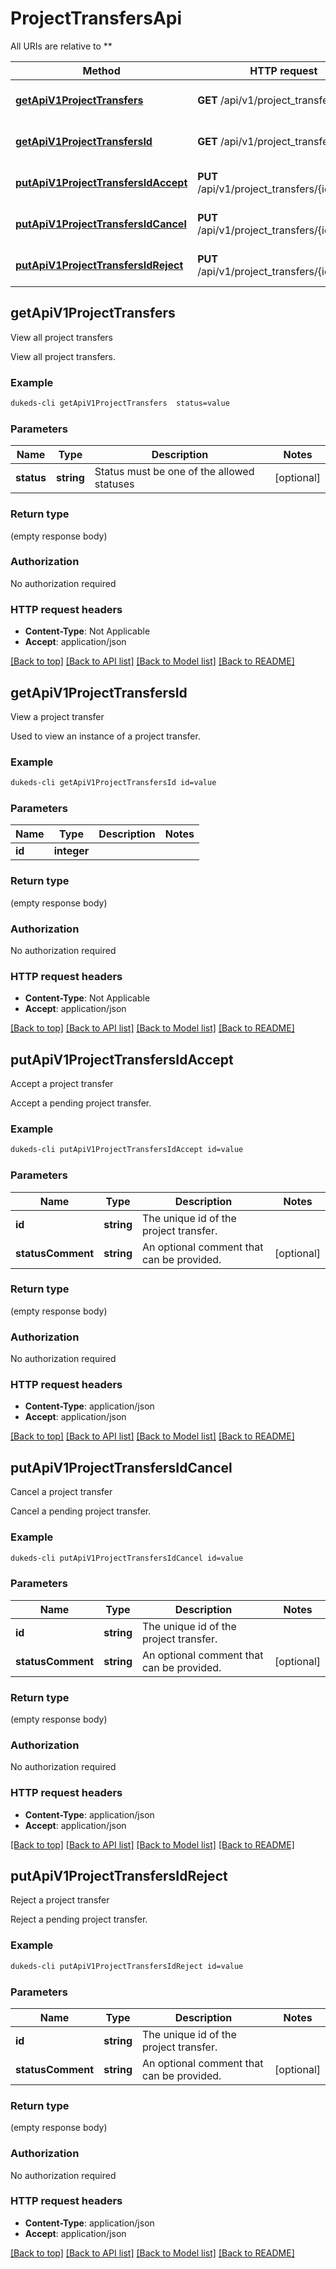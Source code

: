 # ProjectTransfersApi

All URIs are relative to **

Method | HTTP request | Description
------------- | ------------- | -------------
[**getApiV1ProjectTransfers**](ProjectTransfersApi.md#getApiV1ProjectTransfers) | **GET** /api/v1/project_transfers | View all project transfers
[**getApiV1ProjectTransfersId**](ProjectTransfersApi.md#getApiV1ProjectTransfersId) | **GET** /api/v1/project_transfers/{id} | View a project transfer
[**putApiV1ProjectTransfersIdAccept**](ProjectTransfersApi.md#putApiV1ProjectTransfersIdAccept) | **PUT** /api/v1/project_transfers/{id}/accept | Accept a project transfer
[**putApiV1ProjectTransfersIdCancel**](ProjectTransfersApi.md#putApiV1ProjectTransfersIdCancel) | **PUT** /api/v1/project_transfers/{id}/cancel | Cancel a project transfer
[**putApiV1ProjectTransfersIdReject**](ProjectTransfersApi.md#putApiV1ProjectTransfersIdReject) | **PUT** /api/v1/project_transfers/{id}/reject | Reject a project transfer


## **getApiV1ProjectTransfers**

View all project transfers

View all project transfers.

### Example
```bash
dukeds-cli getApiV1ProjectTransfers  status=value
```

### Parameters

Name | Type | Description  | Notes
------------- | ------------- | ------------- | -------------
 **status** | **string** | Status must be one of the allowed statuses | [optional]

### Return type

(empty response body)

### Authorization

No authorization required

### HTTP request headers

 - **Content-Type**: Not Applicable
 - **Accept**: application/json

[[Back to top]](#) [[Back to API list]](../README.md#documentation-for-api-endpoints) [[Back to Model list]](../README.md#documentation-for-models) [[Back to README]](../README.md)

## **getApiV1ProjectTransfersId**

View a project transfer

Used to view an instance of a project transfer.

### Example
```bash
dukeds-cli getApiV1ProjectTransfersId id=value
```

### Parameters

Name | Type | Description  | Notes
------------- | ------------- | ------------- | -------------
 **id** | **integer** |  |

### Return type

(empty response body)

### Authorization

No authorization required

### HTTP request headers

 - **Content-Type**: Not Applicable
 - **Accept**: application/json

[[Back to top]](#) [[Back to API list]](../README.md#documentation-for-api-endpoints) [[Back to Model list]](../README.md#documentation-for-models) [[Back to README]](../README.md)

## **putApiV1ProjectTransfersIdAccept**

Accept a project transfer

Accept a pending project transfer.

### Example
```bash
dukeds-cli putApiV1ProjectTransfersIdAccept id=value
```

### Parameters

Name | Type | Description  | Notes
------------- | ------------- | ------------- | -------------
 **id** | **string** | The unique id of the project transfer. |
 **statusComment** | **string** | An optional comment that can be provided. | [optional]

### Return type

(empty response body)

### Authorization

No authorization required

### HTTP request headers

 - **Content-Type**: application/json
 - **Accept**: application/json

[[Back to top]](#) [[Back to API list]](../README.md#documentation-for-api-endpoints) [[Back to Model list]](../README.md#documentation-for-models) [[Back to README]](../README.md)

## **putApiV1ProjectTransfersIdCancel**

Cancel a project transfer

Cancel a pending project transfer.

### Example
```bash
dukeds-cli putApiV1ProjectTransfersIdCancel id=value
```

### Parameters

Name | Type | Description  | Notes
------------- | ------------- | ------------- | -------------
 **id** | **string** | The unique id of the project transfer. |
 **statusComment** | **string** | An optional comment that can be provided. | [optional]

### Return type

(empty response body)

### Authorization

No authorization required

### HTTP request headers

 - **Content-Type**: application/json
 - **Accept**: application/json

[[Back to top]](#) [[Back to API list]](../README.md#documentation-for-api-endpoints) [[Back to Model list]](../README.md#documentation-for-models) [[Back to README]](../README.md)

## **putApiV1ProjectTransfersIdReject**

Reject a project transfer

Reject a pending project transfer.

### Example
```bash
dukeds-cli putApiV1ProjectTransfersIdReject id=value
```

### Parameters

Name | Type | Description  | Notes
------------- | ------------- | ------------- | -------------
 **id** | **string** | The unique id of the project transfer. |
 **statusComment** | **string** | An optional comment that can be provided. | [optional]

### Return type

(empty response body)

### Authorization

No authorization required

### HTTP request headers

 - **Content-Type**: application/json
 - **Accept**: application/json

[[Back to top]](#) [[Back to API list]](../README.md#documentation-for-api-endpoints) [[Back to Model list]](../README.md#documentation-for-models) [[Back to README]](../README.md)

